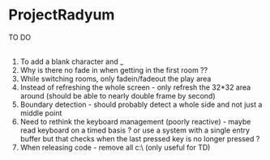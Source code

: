 # ProjectRadyum

TO DO<br><br>
<ol>
<li>To add a blank character and _ <br>
<li>Why is there no fade in when getting in the first room ??<br>
<li>While switching rooms, only fadein/fadeout the play area<br>
<li>Instead of refreshing the whole screen - only refresh the 32*32 area around (should be able to nearly double frame by second)<br>
<li>Boundary detection - should probably detect a whole side and not just a middle point<br>
<li>Need to rethink the keyboard management (poorly reactive) - maybe read keyboard on a timed basis ? or use a system with a single entry buffer but that checks when the last pressed key is no longer pressed ? <br>
<li>When releasing code - remove all c:\ (only useful for TD)<br>
</ol>




